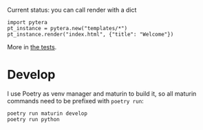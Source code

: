 Current status: you can call render with a dict


	import pytera
	pt_instance = pytera.new("templates/*")
	pt_instance.render("index.html", {"title": "Welcome"})

More in [the tests](tests/test_pytera.py).

Develop
=======

I use Poetry as venv manager and maturin to build it, so all maturin commands need to be prefixed
with `poetry run`:

	poetry run maturin develop
	poetry run python


